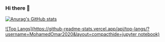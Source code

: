 ### Hi there 👋


[![Anurag's GitHub stats](https://github-readme-stats.vercel.app/api?username=MohamedOmar2020&count_private=true&show_icons=true)](https://github.com/anuraghazra/github-readme-stats)

[![Top Langs](https://github-readme-stats.vercel.app/api/top-langs/?username=MohamedOmar2020&layout=compacthide=jupyter notebook)](https://github.com/anuraghazra/github-readme-stats)

